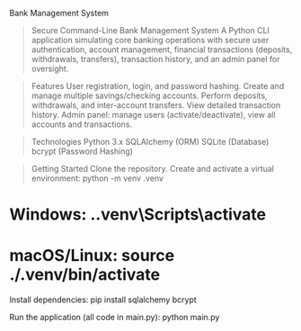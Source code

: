 Bank Management System

>Secure Command-Line Bank Management System
A Python CLI application simulating core banking operations with secure user authentication, account management, financial transactions (deposits, withdrawals, transfers), transaction history, and an admin panel for oversight.

>Features
User registration, login, and password hashing.
Create and manage multiple savings/checking accounts.
Perform deposits, withdrawals, and inter-account transfers.
View detailed transaction history.
Admin panel: manage users (activate/deactivate), view all accounts and transactions.

>Technologies
Python 3.x
SQLAlchemy (ORM)
SQLite (Database)
bcrypt (Password Hashing)

>Getting Started
Clone the repository.
Create and activate a virtual environment:
python -m venv .venv
# Windows: .\.venv\Scripts\activate
# macOS/Linux: source ./.venv/bin/activate

Install dependencies:
pip install sqlalchemy bcrypt

Run the application (all code in main.py):
python main.py
